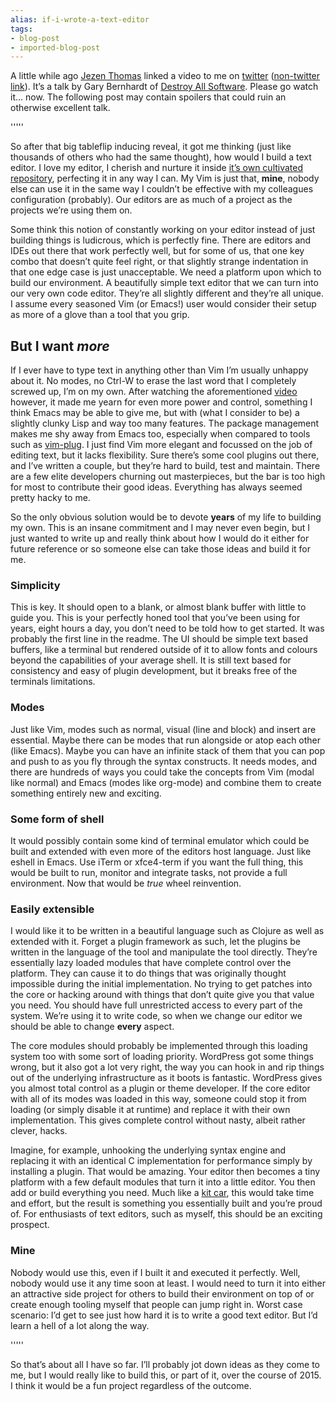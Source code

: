 ```yaml
---
alias: if-i-wrote-a-text-editor
tags:
- blog-post
- imported-blog-post
---
```



A little while ago [Jezen Thomas](http://jezenthomas.com/) linked a video to me on [twitter](https://twitter.com/jezenthomas/status/553260993405784064) ([non-twitter link](https://www.destroyallsoftware.com/talks/a-whole-new-world)). It’s a talk by Gary Bernhardt of [Destroy All Software](https://www.destroyallsoftware.com/screencasts). Please go watch it… now. The following post may contain spoilers that could ruin an otherwise excellent talk.

'''''

So after that big tableflip inducing reveal, it got me thinking (just like thousands of others who had the same thought), how would I build a text editor. I love my editor, I cherish and nurture it inside [it’s own cultivated repository](https://github.com/Wolfy87/dotfiles), perfecting it in any way I can. My Vim is just that, **mine**, nobody else can use it in the same way I couldn’t be effective with my colleagues configuration (probably). Our editors are as much of a project as the projects we’re using them on.

Some think this notion of constantly working on your editor instead of just building things is ludicrous, which is perfectly fine. There are editors and IDEs out there that work perfectly well, but for some of us, that one key combo that doesn’t quite feel right, or that slightly strange indentation in that one edge case is just unacceptable. We need a platform upon which to build our environment. A beautifully simple text editor that we can turn into our very own code editor. They’re all slightly different and they’re all unique. I assume every seasoned Vim (or Emacs!) user would consider their setup as more of a glove than a tool that you grip.

## But I want _more_

If I ever have to type text in anything other than Vim I’m usually unhappy about it. No modes, no Ctrl-W to erase the last word that I completely screwed up, I’m on my own. After watching the aforementioned [video](https://www.destroyallsoftware.com/talks/a-whole-new-world) however, it made me yearn for even more power and control, something I think Emacs may be able to give me, but with (what I consider to be) a slightly clunky Lisp and way too many features. The package management makes me shy away from Emacs too, especially when compared to tools such as [vim-plug](https://github.com/junegunn/vim-plug). I just find Vim more elegant and focussed on the job of editing text, but it lacks flexibility. Sure there’s some cool plugins out there, and I’ve written a couple, but they’re hard to build, test and maintain. There are a few elite developers churning out masterpieces, but the bar is too high for most to contribute their good ideas. Everything has always seemed pretty hacky to me.

So the only obvious solution would be to devote **years** of my life to building my own. This is an insane commitment and I may never even begin, but I just wanted to write up and really think about how I would do it either for future reference or so someone else can take those ideas and build it for me.

### Simplicity

This is key. It should open to a blank, or almost blank buffer with little to guide you. This is your perfectly honed tool that you’ve been using for years, eight hours a day, you don’t need to be told how to get started. It was probably the first line in the readme. The UI should be simple text based buffers, like a terminal but rendered outside of it to allow fonts and colours beyond the capabilities of your average shell. It is still text based for consistency and easy of plugin development, but it breaks free of the terminals limitations.

### Modes

Just like Vim, modes such as normal, visual (line and block) and insert are essential. Maybe there can be modes that run alongside or atop each other (like Emacs). Maybe you can have an infinite stack of them that you can pop and push to as you fly through the syntax constructs. It needs modes, and there are hundreds of ways you could take the concepts from Vim (modal like normal) and Emacs (modes like org-mode) and combine them to create something entirely new and exciting.

### Some form of shell

It would possibly contain some kind of terminal emulator which could be built and extended with even more of the editors host language. Just like eshell in Emacs. Use iTerm or xfce4-term if you want the full thing, this would be built to run, monitor and integrate tasks, not provide a full environment. Now that would be _true_ wheel reinvention.

### Easily extensible

I would like it to be written in a beautiful language such as Clojure as well as extended with it. Forget a plugin framework as such, let the plugins be written in the language of the tool and manipulate the tool directly. They’re essentially lazy loaded modules that have complete control over the platform. They can cause it to do things that was originally thought impossible during the initial implementation. No trying to get patches into the core or hacking around with things that don’t quite give you that value you need. You should have full unrestricted access to every part of the system. We’re using it to write code, so when we change our editor we should be able to change **every** aspect.

The core modules should probably be implemented through this loading system too with some sort of loading priority. WordPress got some things wrong, but it also got a lot very right, the way you can hook in and rip things out of the underlying infrastructure as it boots is fantastic. WordPress gives you almost total control as a plugin or theme developer. If the core editor with all of its modes was loaded in this way, someone could stop it from loading (or simply disable it at runtime) and replace it with their own implementation. This gives complete control without nasty, albeit rather clever, hacks.

Imagine, for example, unhooking the underlying syntax engine and replacing it with an identical C implementation for performance simply by installing a plugin. That would be amazing. Your editor then becomes a tiny platform with a few default modules that turn it into a little editor. You then add or build everything you need. Much like a [kit car](http://en.wikipedia.org/wiki/Kit_car), this would take time and effort, but the result is something you essentially built and you’re proud of. For enthusiasts of text editors, such as myself, this should be an exciting prospect.

### Mine

Nobody would use this, even if I built it and executed it perfectly. Well, nobody would use it any time soon at least. I would need to turn it into either an attractive side project for others to build their environment on top of or create enough tooling myself that people can jump right in. Worst case scenario: I’d get to see just how hard it is to write a good text editor. But I’d learn a hell of a lot along the way.

'''''

So that’s about all I have so far. I’ll probably jot down ideas as they come to me, but I would really like to build this, or part of it, over the course of 2015. I think it would be a fun project regardless of the outcome.
